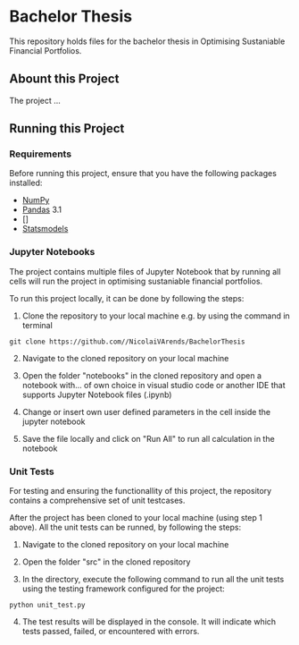 # Bachelor Thesis

This repository holds files for the bachelor thesis in Optimising Sustaniable Financial Portfolios.

## Abount this Project

The project ...


## Running this Project

### Requirements

Before running this project, ensure that you have the following packages installed:

* [NumPy](https://numpy.org/)
* [Pandas](https://pandas.pydata.org/) 3.1
* []
* [Statsmodels](https://www.statsmodels.org/stable/index.html)


### Jupyter Notebooks

The project contains multiple files of Jupyter Notebook that by running all cells will run the project in optimising sustaniable financial portfolios.

To run this project locally, it can be done by following the steps:

1. Clone the repository to your local machine e.g. by using the command in terminal

`git clone https://github.com//NicolaiVArends/BachelorThesis`

2. Navigate to the cloned repository on your local machine

3. Open the folder "notebooks" in the cloned repository and open a notebook with... of own choice in visual studio code or another IDE that supports Jupyter Notebook files (.ipynb)

4. Change or insert own user defined parameters in the cell inside the jupyter notebook

5. Save the file locally and click on "Run All" to run all calculation in the notebook


### Unit Tests

For testing and ensuring the functionallity of this project, the repository contains a comprehensive set of unit testcases. 

After the project has been cloned to your local machine (using step 1 above). All the unit tests can be runned, by following the steps:

1. Navigate to the cloned repository on your local machine

2. Open the folder "src" in the cloned repository

3. In the directory, execute the following command to run all the unit tests using the testing framework configured for the project:

`python unit_test.py`

4. The test results will be displayed in the console. It will indicate which tests passed, failed, or encountered with errors.


